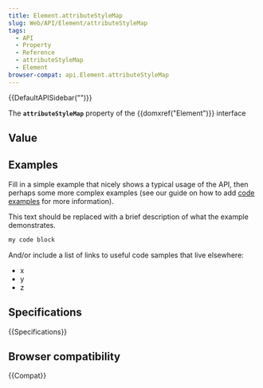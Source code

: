 ```yaml
---
title: Element.attributeStyleMap
slug: Web/API/Element/attributeStyleMap
tags:
  - API
  - Property
  - Reference
  - attributeStyleMap
  - Element
browser-compat: api.Element.attributeStyleMap
---
```

{{DefaultAPISidebar("")}}

The **`attributeStyleMap`** property of the {{domxref("Element")}} interface 

## Value



## Examples

Fill in a simple example that nicely shows a typical usage of the API, then perhaps some more complex examples (see our guide on how to add [code examples](/en-US/docs/MDN/Contribute/Structures/Code_examples) for more information).

This text should be replaced with a brief description of what the example demonstrates.

```js
my code block
```

And/or include a list of links to useful code samples that live elsewhere:

*   x
*   y
*   z

## Specifications

{{Specifications}}

## Browser compatibility

{{Compat}}


